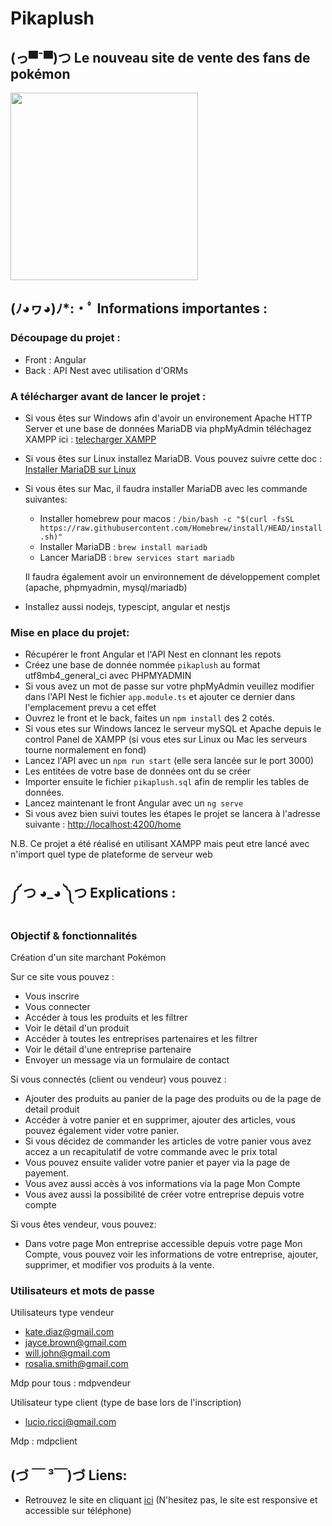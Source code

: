 # Pikaplush

## (っ▀¯▀)つ Le nouveau site de vente des fans de pokémon
<img src="https://assets.stickpng.com/images/580b57fcd9996e24bc43c325.png" width="300px">

## (ﾉ◕ヮ◕)ﾉ*:・ﾟ Informations importantes :

### Découpage du projet :
- Front : Angular
- Back : API Nest avec utilisation d'ORMs

### A télécharger avant de lancer le projet :
- Si vous êtes sur Windows afin d'avoir un environement Apache HTTP Server et une base de données MariaDB via phpMyAdmin téléchagez XAMPP ici : [telecharger XAMPP](https://www.apachefriends.org/download.html)
- Si vous êtes sur Linux installez MariaDB. Vous pouvez suivre cette doc : [Installer MariaDB sur Linux](https://www.cherryservers.com/blog/how-to-install-and-start-using-mariadb-on-ubuntu-20-04)
- Si vous êtes sur Mac, il faudra installer MariaDB avec les commande suivantes:
  - Installer homebrew pour macos : `/bin/bash -c "$(curl -fsSL https://raw.githubusercontent.com/Homebrew/install/HEAD/install.sh)"`
  - Installer MariaDB : `brew install mariadb`
  - Lancer MariaDB : `brew services start mariadb`
  
  Il faudra également avoir un environnement de développement complet (apache, phpmyadmin, mysql/mariadb)
- Installez aussi nodejs, typescipt, angular et nestjs

### Mise en place du projet:
- Récupérer le front Angular et l'API Nest en clonnant les repots
- Créez une base de donnée nommée `pikaplush` au format utf8mb4_general_ci avec PHPMYADMIN
- Si vous avez un mot de passe sur votre phpMyAdmin veuillez modifier dans l'API Nest le fichier `app.module.ts` et ajouter ce dernier dans l'emplacement prevu a cet effet
- Ouvrez le front et le back, faites un `npm install` des 2 cotés.
- Si vous etes sur Windows lancez le serveur mySQL et Apache depuis le control Panel de XAMPP (si vous etes sur Linux ou Mac les serveurs tourne normalement en fond)
- Lancez l'API avec un `npm run start` (elle sera lancée sur le port 3000)
- Les entitées de votre base de données ont du se créer
- Importer ensuite le fichier `pikaplush.sql` afin de remplir les tables de données.
- Lancez maintenant le front Angular avec un `ng serve`
- Si vous avez bien suivi toutes les étapes le projet se lancera à l'adresse suivante : [http://localhost:4200/home](http://localhost:4200/home)

N.B. Ce projet a été réalisé en utilisant XAMPP mais peut etre lancé avec n'import quel type de plateforme de serveur web

## ༼ つ ◕_◕ ༽つ Explications :

### Objectif & fonctionnalités
Création d'un site marchant Pokémon

Sur ce site vous pouvez :
- Vous inscrire
- Vous connecter
- Accéder à tous les produits et les filtrer
- Voir le détail d'un produit
- Accéder à toutes les entreprises partenaires et les filtrer
- Voir le détail d'une entreprise partenaire
- Envoyer un message via un formulaire de contact

Si vous connectés (client ou vendeur) vous pouvez :
- Ajouter des produits au panier de la page des produits ou de la page de detail produit
- Accéder à votre panier et en supprimer, ajouter des articles, vous pouvez également vider votre panier.
- Si vous décidez de commander les articles de votre panier vous avez accez a un recapitulatif de votre commande avec le prix total
- Vous pouvez ensuite valider votre panier et payer via la page de payement.
- Vous avez aussi accès à vos informations via la page Mon Compte
- Vous avez aussi la possibilité de créer votre entreprise depuis votre compte

Si vous êtes vendeur, vous pouvez:
- Dans votre page Mon entreprise accessible depuis votre page Mon Compte, vous pouvez voir les informations de votre entreprise, ajouter, supprimer, et modifier vos produits à la vente.

### Utilisateurs et mots de passe

Utilisateurs type vendeur
- kate.diaz@gmail.com
- jayce.brown@gmail.com
- will.john@gmail.com
- rosalia.smith@gmail.com

Mdp pour tous : mdpvendeur

Utilisateur type client (type de base lors de l'inscription)
- lucio.ricci@gmail.com

Mdp : mdpclient

## (づ ￣ ³￣)づ Liens:
- Retrouvez le site en cliquant [ici](https://pikaplush.jsmb.fr/home)
(N'hesitez pas, le site est responsive et accessible sur téléphone)
